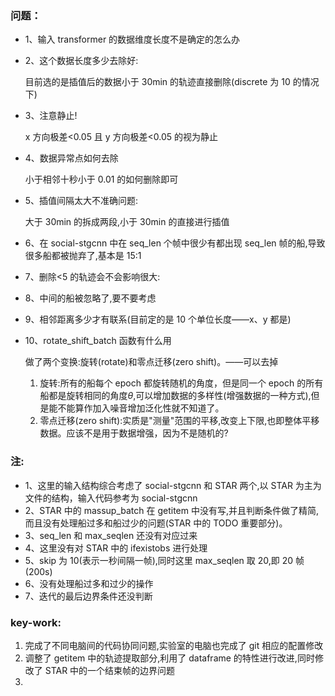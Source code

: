 ### 问题：

- 1、输入 transformer 的数据维度长度不是确定的怎么办
- 2、这个数据长度多少去除好:

  目前选的是插值后的数据小于 30min 的轨迹直接删除(discrete 为 10 的情况下)

- 3、注意静止!

  x 方向极差<0.05 且 y 方向极差<0.05 的视为静止

- 4、数据异常点如何去除

  小于相邻十秒小于 0.01 的如何删除即可

- 5、插值间隔太大不准确问题:

  大于 30min 的拆成两段,小于 30min 的直接进行插值

- 6、在 social-stgcnn 中在 seq_len 个帧中很少有都出现 seq_len 帧的船,导致很多船都被抛弃了,基本是 15:1
- 7、删除<5 的轨迹会不会影响很大:
- 8、中间的船被忽略了,要不要考虑
- 9、相邻距离多少才有联系(目前定的是 10 个单位长度——x、y 都是)
- 10、rotate_shift_batch 函数有什么用

  做了两个变换:旋转(rotate)和零点迁移(zero shift)。——可以去掉

  1. 旋转:所有的船每个 epoch 都旋转随机的角度，但是同一个 epoch 的所有船都是旋转相同的角度$\theta$,可以增加数据的多样性(增强数据的一种方式),但是能不能算作加入噪音增加泛化性就不知道了。
  2. 零点迁移(zero shift):实质是"测量"范围的平移,改变上下限,也即整体平移数据。应该不是用于数据增强，因为不是随机的?

### 注:

- 1、这里的输入结构综合考虑了 social-stgcnn 和 STAR 两个,以 STAR 为主为文件的结构，输入代码参考为 social-stgcnn
- 2、STAR 中的 massup_batch 在 getitem 中没有写,并且判断条件做了精简,而且没有处理船过多和船过少的问题(STAR 中的 TODO 重要部分)。
- 3、seq_len 和 max_seqlen 还没有对应过来
- 4、这里没有对 STAR 中的 ifexistobs 进行处理
- 5、skip 为 10(表示一秒间隔一帧),同时这里 max_seqlen 取 20,即 20 帧(200s)
- 6、没有处理船过多和过少的操作
- 7、迭代的最后边界条件还没判断

### key-work:

1. 完成了不同电脑间的代码协同问题,实验室的电脑也完成了 git 相应的配置修改
2. 调整了 getitem 中的轨迹提取部分,利用了 dataframe 的特性进行改进,同时修改了 STAR 中的一个结束帧的边界问题
3.
